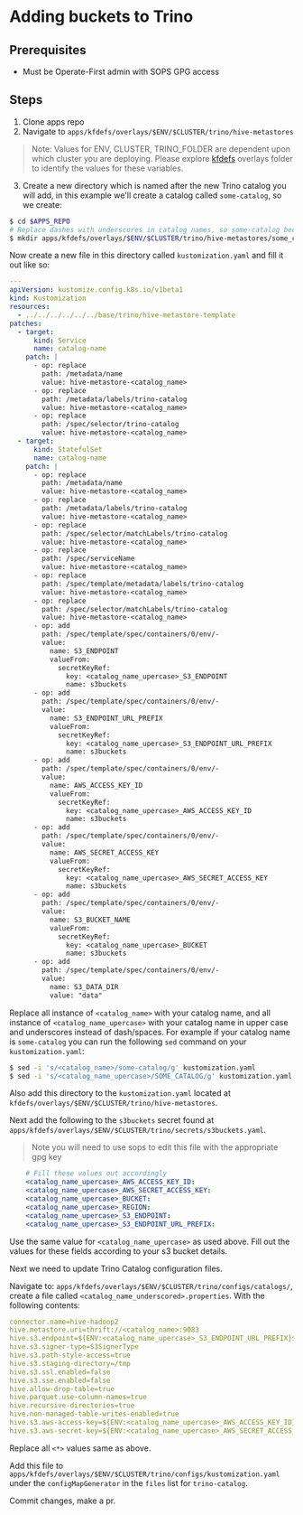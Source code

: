 # Adding buckets to Trino

## Prerequisites
- Must be Operate-First admin with SOPS GPG access

## Steps

1. Clone apps repo
2. Navigate to `apps/kfdefs/overlays/$ENV/$CLUSTER/trino/hive-metastores`

> Note: Values for ENV, CLUSTER, TRINO_FOLDER are dependent upon which cluster you are deploying.
> Please explore [kfdefs][kfdefs] overlays folder to identify the values for these variables.

3. Create a new directory which is named after the new Trino catalog you will add, in this example we'll create
a catalog called `some-catalog`, so we create:

```bash
$ cd $APPS_REPO
# Replace dashes with underscores in catalog names, so some-catalog becomes some_catalog
$ mkdir apps/kfdefs/overlays/$ENV/$CLUSTER/trino/hive-metastores/some_catalog
```

Now create a new file in this directory called `kustomization.yaml` and fill it out like so:

```yaml
---
apiVersion: kustomize.config.k8s.io/v1beta1
kind: Kustomization
resources:
  - ../../../../../../base/trino/hive-metastore-template
patches:
  - target:
      kind: Service
      name: catalog-name
    patch: |
      - op: replace
        path: /metadata/name
        value: hive-metastore-<catalog_name>
      - op: replace
        path: /metadata/labels/trino-catalog
        value: hive-metastore-<catalog_name>
      - op: replace
        path: /spec/selector/trino-catalog
        value: hive-metastore-<catalog_name>
  - target:
      kind: StatefulSet
      name: catalog-name
    patch: |
      - op: replace
        path: /metadata/name
        value: hive-metastore-<catalog_name>
      - op: replace
        path: /metadata/labels/trino-catalog
        value: hive-metastore-<catalog_name>
      - op: replace
        path: /spec/selector/matchLabels/trino-catalog
        value: hive-metastore-<catalog_name>
      - op: replace
        path: /spec/serviceName
        value: hive-metastore-<catalog_name>
      - op: replace
        path: /spec/template/metadata/labels/trino-catalog
        value: hive-metastore-<catalog_name>
      - op: replace
        path: /spec/selector/matchLabels/trino-catalog
        value: hive-metastore-<catalog_name>
      - op: add
        path: /spec/template/spec/containers/0/env/-
        value:
          name: S3_ENDPOINT
          valueFrom:
            secretKeyRef:
              key: <catalog_name_upercase>_S3_ENDPOINT
              name: s3buckets
      - op: add
        path: /spec/template/spec/containers/0/env/-
        value:
          name: S3_ENDPOINT_URL_PREFIX
          valueFrom:
            secretKeyRef:
              key: <catalog_name_upercase>_S3_ENDPOINT_URL_PREFIX
              name: s3buckets
      - op: add
        path: /spec/template/spec/containers/0/env/-
        value:
          name: AWS_ACCESS_KEY_ID
          valueFrom:
            secretKeyRef:
              key: <catalog_name_upercase>_AWS_ACCESS_KEY_ID
              name: s3buckets
      - op: add
        path: /spec/template/spec/containers/0/env/-
        value:
          name: AWS_SECRET_ACCESS_KEY
          valueFrom:
            secretKeyRef:
              key: <catalog_name_upercase>_AWS_SECRET_ACCESS_KEY
              name: s3buckets
      - op: add
        path: /spec/template/spec/containers/0/env/-
        value:
          name: S3_BUCKET_NAME
          valueFrom:
            secretKeyRef:
              key: <catalog_name_upercase>_BUCKET
              name: s3buckets
      - op: add
        path: /spec/template/spec/containers/0/env/-
        value:
          name: S3_DATA_DIR
          value: "data"

```

Replace all instance of `<catalog_name>` with your catalog name, and all instance of `<catalog_name_upercase>` with your catalog
name in upper case and underscores instead of dash/spaces. For example if your catalog name is `some-catalog` you can run the
following `sed` command on your `kustomization.yaml`:

```bash
$ sed -i 's/<catalog_name>/some-catalog/g' kustomization.yaml
$ sed -i 's/<catalog_name_upercase>/SOME_CATALOG/g' kustomization.yaml
```

Also add this directory to the `kustomization.yaml` located at `kfdefs/overlays/$ENV/$CLUSTER/trino/hive-metastores`.

Next add the following to the `s3buckets` secret found at `apps/kfdefs/overlays/$ENV/$CLUSTER/trino/secrets/s3buckets.yaml`.

> Note you will need to use sops to edit this file with the appropriate gpg key

```yaml
    # Fill these values out accordingly
    <catalog_name_upercase>_AWS_ACCESS_KEY_ID:
    <catalog_name_upercase>_AWS_SECRET_ACCESS_KEY:
    <catalog_name_upercase>_BUCKET:
    <catalog_name_upercase>_REGION:
    <catalog_name_upercase>_S3_ENDPOINT:
    <catalog_name_upercase>_S3_ENDPOINT_URL_PREFIX:
```
Use the same value for `<catalog_name_upercase>` as used above. Fill out the values for these fields according to your
s3 bucket details.

Next we need to update Trino Catalog configuration files.

Navigate to: `apps/kfdefs/overlays/$ENV/$CLUSTER/trino/configs/catalogs/`, create a file called
`<catalog_name_underscored>.properties`. With the following contents:

```yaml
connector.name=hive-hadoop2
hive.metastore.uri=thrift://<catalog_name>:9083
hive.s3.endpoint=${ENV:<catalog_name_upercase>_S3_ENDPOINT_URL_PREFIX}${ENV:<catalog_name_upercase>_S3_ENDPOINT}
hive.s3.signer-type=S3SignerType
hive.s3.path-style-access=true
hive.s3.staging-directory=/tmp
hive.s3.ssl.enabled=false
hive.s3.sse.enabled=false
hive.allow-drop-table=true
hive.parquet.use-column-names=true
hive.recursive-directories=true
hive.non-managed-table-writes-enabled=true
hive.s3.aws-access-key=${ENV:<catalog_name_upercase>_AWS_ACCESS_KEY_ID}
hive.s3.aws-secret-key=${ENV:<catalog_name_upercase>_AWS_SECRET_ACCESS_KEY}
```

Replace all `<*>` values same as above.

Add this file to `apps/kfdefs/overlays/$ENV/$CLUSTER/trino/configs/kustomization.yaml` under the
`configMapGenerator` in the `files` list for `trino-catalog`.

Commit changes, make a pr.

[kfdefs]: https://github.com/operate-first/apps/tree/master/kfdefs/overlays
